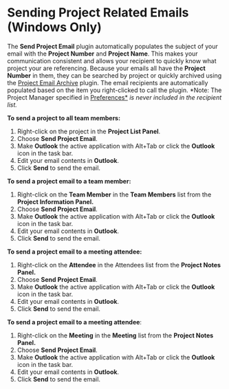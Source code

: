 # Sending Project Related Emails (Windows Only)

The **Send Project Email** plugin automatically populates the subject of your email with the **Project Number** and **Project Name**. This makes your communication consistent and allows your recipient to quickly know what project your are referencing. Because your emails all have the **Project Number** in them, they can be searched by project or quickly archived using the [Project Email Archive](<Project Email Archive Plugin>) plugin. The email recipients are automatically populated based on the item you right-clicked to call the plugin. *Note: The Project Manager specified in [Preferences*](<Preferences>) *is never included in the recipient list.*

**To send a project to all team members:**
1. Right-click on the project in the **Project List Panel**.
2. Choose **Send Project Email**.
3. Make **Outlook** the active application with Alt+Tab or click the **Outlook** icon in the task bar.
4. Edit your email contents in **Outlook**.
5. Click **Send** to send the email.

**To send a project email to a team member:**
1. Right-click on the **Team Member** in the **Team Members** list from the **Project Information Panel.**
2. Choose **Send Project Email**.
3. Make **Outlook** the active application with Alt+Tab or click the **Outlook** icon in the task bar.
4. Edit your email contents in **Outlook**.
5. Click **Send** to send the email.

**To send a project email to a meeting attendee:**
1. Right-click on the **Attendee** in the Attendees list from the **Project Notes Panel.**
2. Choose **Send Project Email**.
3. Make **Outlook** the active application with Alt+Tab or click the **Outlook** icon in the task bar.
4. Edit your email contents in **Outlook**.
5. Click **Send** to send the email.

**To send a project email to a meeting attendee**:
1. Right-click on the **Meeting** in the **Meeting** list from the **Project Notes Panel.**
2. Choose **Send Project Email**.
3. Make **Outlook** the active application with Alt+Tab or click the **Outlook** icon in the task bar.
4. Edit your email contents in **Outlook**.
5. Click **Send** to send the email.